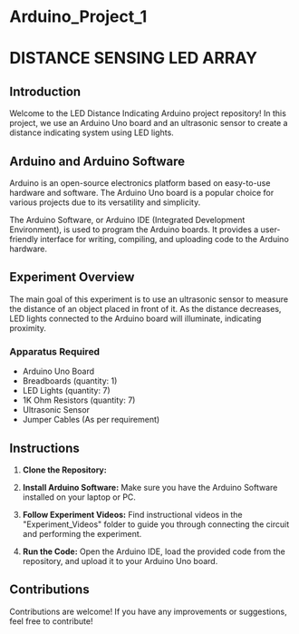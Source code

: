 # Arduino_Project_1

# DISTANCE SENSING LED ARRAY

## Introduction
Welcome to the LED Distance Indicating Arduino project repository! In this project, we use an Arduino Uno board and an ultrasonic sensor to create a distance indicating system using LED lights.

## Arduino and Arduino Software
Arduino is an open-source electronics platform based on easy-to-use hardware and software. The Arduino Uno board is a popular choice for various projects due to its versatility and simplicity.

The Arduino Software, or Arduino IDE (Integrated Development Environment), is used to program the Arduino boards. It provides a user-friendly interface for writing, compiling, and uploading code to the Arduino hardware.

## Experiment Overview
The main goal of this experiment is to use an ultrasonic sensor to measure the distance of an object placed in front of it. As the distance decreases, LED lights connected to the Arduino board will illuminate, indicating proximity.

### Apparatus Required
- Arduino Uno Board
- Breadboards (quantity: 1)
- LED Lights (quantity: 7)
- 1K Ohm Resistors (quantity: 7)
- Ultrasonic Sensor
- Jumper Cables (As per requirement)

## Instructions
1. **Clone the Repository:**

2. **Install Arduino Software:**
Make sure you have the Arduino Software installed on your laptop or PC.

3. **Follow Experiment Videos:**
Find instructional videos in the "Experiment_Videos" folder to guide you through connecting the circuit and performing the experiment.

4. **Run the Code:**
Open the Arduino IDE, load the provided code from the repository, and upload it to your Arduino Uno board.

## Contributions
Contributions are welcome!
If you have any improvements or suggestions, feel free to contribute! 

